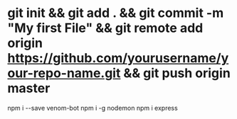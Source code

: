 # git init && git add . && git commit -m "My first File" && git remote add origin https://github.com/yourusername/your-repo-name.git && git push origin master


npm i --save venom-bot
npm i -g nodemon
npm i express